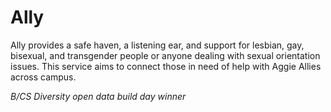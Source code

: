 # Ally
Ally provides a safe haven, a listening ear, and support for lesbian, gay, bisexual, and transgender people or anyone dealing with sexual orientation issues. This service aims to connect those in need of help with Aggie Allies across campus.

*B/CS Diversity open data build day winner*
